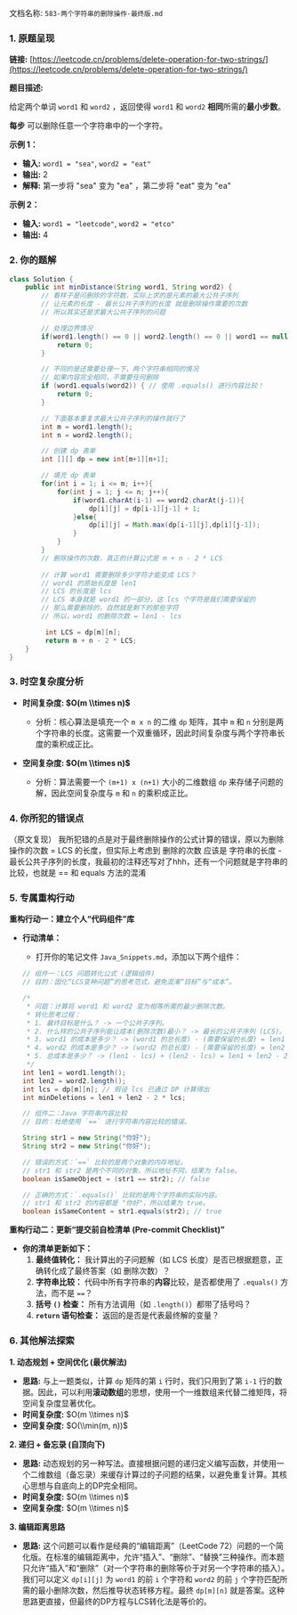 文档名称: `583-两个字符串的删除操作-最终版.md`

### 1\. 原题呈现

**链接:** [https://leetcode.cn/problems/delete-operation-for-two-strings/](https://leetcode.cn/problems/delete-operation-for-two-strings/)

**题目描述:**

给定两个单词 `word1` 和 `word2` ，返回使得 `word1` 和 `word2` **相同**所需的**最小步数**。

**每步** 可以删除任意一个字符串中的一个字符。

**示例 1：**

  * **输入:** `word1 = "sea"`, `word2 = "eat"`
  * **输出:** 2
  * **解释:** 第一步将 "sea" 变为 "ea" ，第二步将 "eat" 变为 "ea"

**示例 2：**

  * **输入:** `word1 = "leetcode"`, `word2 = "etco"`
  * **输出:** 4

### 2\. 你的题解

```java
class Solution {
    public int minDistance(String word1, String word2) {
        // 看样子是问删除的字符数，实际上求的是元素的最大公共子序列
        // 让元素的长度 - 最长公共子序列的长度 就是删除操作需要的次数
        // 所以其实还是求最大公共子序列的问题

        // 处理边界情况
        if(word1.length() == 0 || word2.length() == 0 || word1 == null || word2 == null){
            return 0;
        }

        // 不同的是还需要处理一下，两个字符串相同的情况
        // 如果内容完全相同，不需要任何删除
        if (word1.equals(word2)) { // 使用 .equals() 进行内容比较！
            return 0;
        }

        // 下面基本重复求最大公共子序列的操作就行了
        int m = word1.length();
        int n = word2.length();

        // 创建 dp 表单
        int [][] dp = new int[m+1][n+1];

        // 填充 dp 表单
        for(int i = 1; i <= m; i++){
            for(int j = 1; j <= n; j++){
                if(word1.charAt(i-1) == word2.charAt(j-1)){
                    dp[i][j] = dp[i-1][j-1] + 1;
                }else{
                    dp[i][j] = Math.max(dp[i-1][j],dp[i][j-1]);
                }
            }
        }
        // 删除操作的次数，真正的计算公式是 m + n - 2 * LCS
        
        // 计算 word1 需要删除多少字符才能变成 LCS？
        // word1 的原始长度是 len1
        // LCS 的长度是 lcs
        // LCS 本身就是 word1 的一部分，这 lcs 个字符是我们需要保留的
        // 那么需要删除的，自然就是剩下的那些字符
        // 所以，word1 的删除次数 = len1 - lcs

         int LCS = dp[m][n];
         return m + n - 2 * LCS;
    }
}
```

### 3\. 时空复杂度分析

  * **时间复杂度: $O(m \\times n)$**

      * 分析：核心算法是填充一个 `m x n` 的二维 `dp` 矩阵，其中 `m` 和 `n` 分别是两个字符串的长度。这需要一个双重循环，因此时间复杂度与两个字符串长度的乘积成正比。

  * **空间复杂度: $O(m \\times n)$**

      * 分析：算法需要一个 `(m+1) x (n+1)` 大小的二维数组 `dp` 来存储子问题的解，因此空间复杂度与 `m` 和 `n` 的乘积成正比。

### 4\. 你所犯的错误点

（原文复现）
我所犯错的点是对于最终删除操作的公式计算的错误，原以为删除操作的次数 = LCS 的长度，但实际上考虑到 删除的次数 应该是 字符串的长度 - 最长公共子序列的长度，我最初的注释还写对了hhh，还有一个问题就是字符串的比较，也就是 == 和 equals 方法的混淆

### 5\. 专属重构行动

**重构行动一：建立个人“代码组件”库**

  * **行动清单：**

      * 打开你的笔记文件 `Java_Snippets.md`，添加以下两个组件：

    <!-- end list -->

    ```java
    // 组件一：LCS 问题转化公式 (逻辑组件)
    // 目的：固化“LCS变种问题”的思考范式，避免混淆“目标”与“成本”。

    /*
     * 问题：计算将 word1 和 word2 变为相等所需的最少删除次数。
     * 转化思考过程：
     * 1. 最终目标是什么？ -> 一个公共子序列。
     * 2. 什么样的公共子序列能让成本(删除次数)最小？ -> 最长的公共子序列 (LCS)。
     * 3. word1 的成本是多少？ -> (word1 的总长度) - (需要保留的长度) = len1 - lcs
     * 4. word2 的成本是多少？ -> (word2 的总长度) - (需要保留的长度) = len2 - lcs
     * 5. 总成本是多少？ -> (len1 - lcs) + (len2 - lcs) = len1 + len2 - 2 * lcs
     */
    int len1 = word1.length();
    int len2 = word2.length();
    int lcs = dp[m][n]; // 假设 lcs 已通过 DP 计算得出
    int minDeletions = len1 + len2 - 2 * lcs;
    ```

    ```java
    // 组件二：Java 字符串内容比较
    // 目的：杜绝使用 `==` 进行字符串内容比较的错误。

    String str1 = new String("你好");
    String str2 = new String("你好");

    // 错误的方式：`==` 比较的是两个对象的内存地址。
    // str1 和 str2 是两个不同的对象，所以地址不同，结果为 false。
    boolean isSameObject = (str1 == str2); // false

    // 正确的方式：`.equals()` 比较的是两个字符串的实际内容。
    // str1 和 str2 的内容都是 "你好"，所以结果为 true。
    boolean isSameContent = str1.equals(str2); // true
    ```

**重构行动二：更新“提交前自检清单 (Pre-commit Checklist)”**

  * **你的清单更新如下：**
    1.  **最终值转化：** 我计算出的子问题解（如 LCS 长度）是否已根据题意，正确转化成了最终答案（如 删除次数）？
    2.  **字符串比较：** 代码中所有字符串的**内容**比较，是否都使用了 `.equals()` 方法，而不是 `==`？
    3.  **括号 `()` 检查：** 所有方法调用（如 `.length()`）都带了括号吗？
    4.  **`return` 语句检查：** 返回的是否是代表最终解的变量？

### 6\. 其他解法探索

**1. 动态规划 + 空间优化 (最优解法)**

  * **思路:** 与上一题类似，计算 `dp` 矩阵的第 `i` 行时，我们只用到了第 `i-1` 行的数据。因此，可以利用**滚动数组**的思想，使用一个一维数组来代替二维矩阵，将空间复杂度显著优化。
  * **时间复杂度:** $O(m \\times n)$
  * **空间复杂度:** $O(\\min(m, n))$

**2. 递归 + 备忘录 (自顶向下)**

  * **思路:** 动态规划的另一种写法。直接根据问题的递归定义编写函数，并使用一个二维数组（备忘录）来缓存计算过的子问题的结果，以避免重复计算。其核心思想与自底向上的DP完全相同。
  * **时间复杂度:** $O(m \\times n)$
  * **空间复杂度:** $O(m \\times n)$

**3. 编辑距离思路**

  * **思路:** 这个问题可以看作是经典的“编辑距离”（LeetCode 72）问题的一个简化版。在标准的编辑距离中，允许“插入”、“删除”、“替换”三种操作。而本题只允许“插入”和“删除”（对一个字符串的删除等价于对另一个字符串的插入）。我们可以定义 `dp[i][j]` 为 `word1` 的前 `i` 个字符和 `word2` 的前 `j` 个字符匹配所需的最小删除次数，然后推导状态转移方程。最终 `dp[m][n]` 就是答案。这种思路更直接，但最终的DP方程与LCS转化法是等价的。
